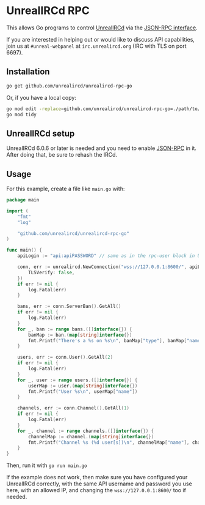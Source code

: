 # UnrealIRCd RPC

This allows Go programs to control [UnrealIRCd](https://www.unrealircd.org/)
via the [JSON-RPC interface](https://www.unrealircd.org/docs/JSON-RPC).

If you are interested in helping out or would like to discuss API
capabilities, join us at `#unreal-webpanel` at `irc.unrealircd.org`
(IRC with TLS on port 6697).

## Installation

```bash
go get github.com/unrealircd/unrealircd-rpc-go
```

Or, if you have a local copy:

```bash
go mod edit -replace=github.com/unrealircd/unrealircd-rpc-go=./path/to/local
go mod tidy
```

## UnrealIRCd setup

UnrealIRCd 6.0.6 or later is needed and you need to enable
[JSON-RPC](https://www.unrealircd.org/docs/JSON-RPC) in it.
After doing that, be sure to rehash the IRCd.

## Usage

For this example, create a file like `main.go` with:

```go
package main

import (
	"fmt"
	"log"

	"github.com/unrealircd/unrealircd-rpc-go"
)

func main() {
	apiLogin := "api:apiPASSWORD" // same as in the rpc-user block in UnrealIRCd

	conn, err := unrealircd.NewConnection("wss://127.0.0.1:8600/", apiLogin, &unrealircd.Options{
		TLSVerify: false,
	})
	if err != nil {
		log.Fatal(err)
	}

	bans, err := conn.ServerBan().GetAll()
	if err != nil {
		log.Fatal(err)
	}
	for _, ban := range bans.([]interface{}) {
		banMap := ban.(map[string]interface{})
		fmt.Printf("There's a %s on %s\n", banMap["type"], banMap["name"])
	}

	users, err := conn.User().GetAll(2)
	if err != nil {
		log.Fatal(err)
	}
	for _, user := range users.([]interface{}) {
		userMap := user.(map[string]interface{})
		fmt.Printf("User %s\n", userMap["name"])
	}

	channels, err := conn.Channel().GetAll(1)
	if err != nil {
		log.Fatal(err)
	}
	for _, channel := range channels.([]interface{}) {
		channelMap := channel.(map[string]interface{})
		fmt.Printf("Channel %s (%d user[s])\n", channelMap["name"], channelMap["num_users"])
	}
}
```

Then, run it with `go run main.go`

If the example does not work, then make sure you have configured your
UnrealIRCd correctly, with the same API username and password you use
here, with an allowed IP, and changing the `wss://127.0.0.1:8600/` too
if needed.
